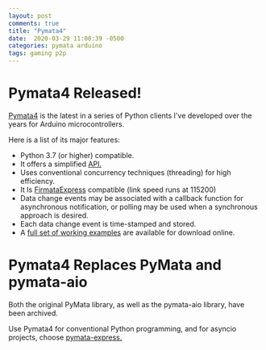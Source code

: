 ```yaml
---
layout: post
comments: true
title: "Pymata4"
date:  2020-03-29 11:00:39 -0500
categories: pymata arduino
tags: gaming p2p
---
```


# Pymata4 Released!
[Pymata4](https://mryslab.github.io/pymata4/)
 is the latest in a series of Python clients I've developed over the years 
 for Arduino microcontrollers.

Here is a list of its major features:

* Python 3.7 (or higher) compatible.
* It offers a simplified [API.](http://htmlpreview.github.io/?https://github.com/MrYsLab/pymata4/blob/master/html/pymata4/index.html)
* Uses conventional concurrency techniques (threading) for high efficiency.
* It Is [FirmataExpress](https://github.com/MrYsLab/FirmataExpress) compatible (link speed runs at 115200)
* Data change events may be associated with a callback function for asynchronous 
notification, or polling may be used when a synchronous approach is desired.
* Each data change event is time-stamped and stored.
* A [full set of working examples](https://github.com/MrYsLab/pymata4/tree/master/examples)
 are available for download online.

# Pymata4 Replaces PyMata and pymata-aio
Both the original PyMata library, as well as the pymata-aio library, have been archived. 

Use Pymata4 for conventional Python programming, and for asyncio projects, 
choose 
[pymata-express.](https://mryslab.github.io/pymata-express/) 


 

